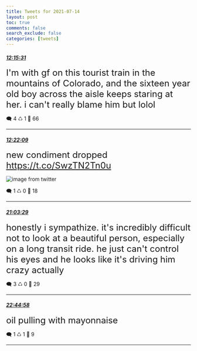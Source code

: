 ```yaml
---
title: Tweets for 2021-07-14
layout: post
toc: true
comments: false
search_exclude: false
categories: [tweets]
---
```



#### <a href = "https://twitter.com/deepfates/status/1415374414263197697">*12:15:31*</a>

<font size="5">I'm with gf on this tourist train in the mountains of Colorado, and the sixteen year old boy across the aisle keeps staring at her. i can't really blame him but lolol</font>



🗨️ 4 ♺ 1 🤍  66   

---
    
#### <a href = "https://twitter.com/deepfates/status/1415376084669849600">*12:22:09*</a>

<font size="5">new condiment dropped  https://t.co/SwzTN2Tn0u</font>

![image from twitter](/fastpages//images/E6RrrgMVIAMhuAS.jpg)


🗨️ 1 ♺ 0 🤍  18   

---
    
#### <a href = "https://twitter.com/deepfates/status/1415507279944716290">*21:03:29*</a>

<font size="5">honestly i sympathize. it's incredibly difficult not to look at a beautiful person, especially on a long transit ride. he just can't control his eyes and he looks like it's driving him crazy actually</font>



🗨️ 3 ♺ 0 🤍  29   

---
    
#### <a href = "https://twitter.com/deepfates/status/1415532822308196352">*22:44:58*</a>

<font size="5">oil pulling with mayonnaise</font>



🗨️ 1 ♺ 1 🤍  9   

---
    
            
